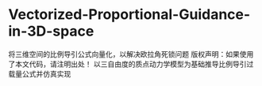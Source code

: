# Vectorized-Proportional-Guidance-in-3D-space
将三维空间的比例导引公式向量化，以解决欧拉角死锁问题
版权声明：如果使用了本文代码，请注明出处！
以三自由度的质点动力学模型为基础推导比例导引过载量公式并仿真实现

